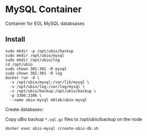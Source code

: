 MySQL Container
===============

Container for EOL MySQL databsases

Install
-------


```
sudo mkdir -p /opt/ubio/backup
sudo mkdir /opt/ubio/mysql
sudo mkdir /opt/ubio/log
cd /opt/ubio
sudo chown 301:301 -R mysql
sudo chown 301:301 -R log
docker run -d \
  -v /opt/ubio/mysql:/var/lib/mysql \
  -v /opt/ubio/log:/var/log/mysql \
  -v /opt/ubio/backup:/opt/ubio/backup \
  -p 3306:3306 \
  --name ubio-mysql mblab/ubio-mysql
```

Create databases:

Copy uBio backup `*.sql.gz` files to /opt/ubio/backup on the node

```
docker exec ubio-mysql /create-ubio-db.sh
```

